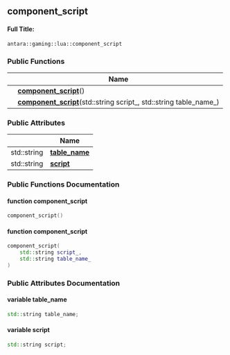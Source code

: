 

## component_script

#### Full Title:
```
antara::gaming::lua::component_script
```















### Public Functions

|                | Name           |
| -------------- | -------------- |
|  | **[component_script](Classes/structantara_1_1gaming_1_1lua_1_1component__script.md#function-component_script)**()  |
|  | **[component_script](Classes/structantara_1_1gaming_1_1lua_1_1component__script.md#function-component_script)**(std::string script_, std::string table_name_)  |


### Public Attributes

|                | Name           |
| -------------- | -------------- |
| std::string | **[table_name](Classes/structantara_1_1gaming_1_1lua_1_1component__script.md#variable-table_name)**  |
| std::string | **[script](Classes/structantara_1_1gaming_1_1lua_1_1component__script.md#variable-script)**  |











### Public Functions Documentation

#### function component_script

```cpp
component_script()
```




























#### function component_script

```cpp
component_script(
    std::string script_,
    std::string table_name_
)
```






























### Public Attributes Documentation

#### variable table_name

```cpp
std::string table_name;
```




























#### variable script

```cpp
std::string script;
```



































